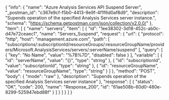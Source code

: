 {
  "info": {
    "name": "Azure Analysis Services API Suspend Server",
    "_postman_id": "c367e9cf-f5b0-4413-9e9f-4f1f6d0af8d9",
    "description": "Supends operation of the specified Analysis Services server instance.",
    "schema": "https://schema.getpostman.com/json/collection/v2.0.0/"
  },
  "item": [
    {
      "name": "servers",
      "item": [
        {
          "id": "1ee38302-3d18-452c-ab0c-d47e72ceaec1",
          "name": "Servers_Suspend",
          "request": {
            "url": {
              "protocol": "http",
              "host": "management.azure.com",
              "path": [
                "subscriptions/:subscriptionId/resourceGroups/:resourceGroupName/providers/Microsoft.AnalysisServices/servers/:serverName/suspend"
              ],
              "query": [
                {
                  "key": "No Name",
                  "value": "%7B%7D",
                  "disabled": false
                }
              ],
              "variable": [
                {
                  "id": "serverName",
                  "value": "{}",
                  "type": "string"
                },
                {
                  "id": "subscriptionId",
                  "value": "subscriptionId",
                  "type": "string"
                },
                {
                  "id": "resourceGroupName",
                  "value": "resourceGroupName",
                  "type": "string"
                }
              ]
            },
            "method": "POST",
            "body": {
              "mode": "raw"
            },
            "description": "Supends operation of the specified Analysis Services server instance"
          },
          "response": [
            {
              "status": "OK",
              "code": 200,
              "name": "Response_200",
              "id": "61ae508b-60d0-480e-8299-525947ebd88f"
            }
          ]
        }
      ]
    }
  ]
}